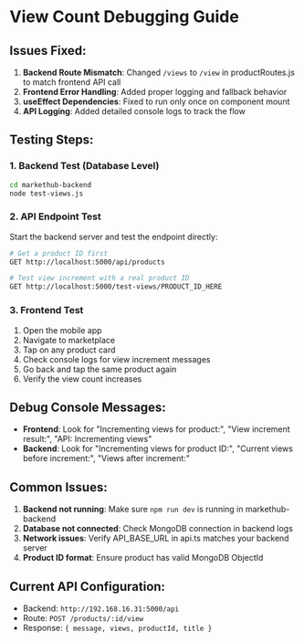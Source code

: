 # View Count Debugging Guide

## Issues Fixed:
1. **Backend Route Mismatch**: Changed `/views` to `/view` in productRoutes.js to match frontend API call
2. **Frontend Error Handling**: Added proper logging and fallback behavior
3. **useEffect Dependencies**: Fixed to run only once on component mount
4. **API Logging**: Added detailed console logs to track the flow

## Testing Steps:

### 1. Backend Test (Database Level)
```bash
cd markethub-backend
node test-views.js
```

### 2. API Endpoint Test
Start the backend server and test the endpoint directly:
```bash
# Get a product ID first
GET http://localhost:5000/api/products

# Test view increment with a real product ID
GET http://localhost:5000/test-views/PRODUCT_ID_HERE
```

### 3. Frontend Test
1. Open the mobile app
2. Navigate to marketplace
3. Tap on any product card
4. Check console logs for view increment messages
5. Go back and tap the same product again
6. Verify the view count increases

## Debug Console Messages:
- **Frontend**: Look for "Incrementing views for product:", "View increment result:", "API: Incrementing views"
- **Backend**: Look for "Incrementing views for product ID:", "Current views before increment:", "Views after increment:"

## Common Issues:
1. **Backend not running**: Make sure `npm run dev` is running in markethub-backend
2. **Database not connected**: Check MongoDB connection in backend logs
3. **Network issues**: Verify API_BASE_URL in api.ts matches your backend server
4. **Product ID format**: Ensure product has valid MongoDB ObjectId

## Current API Configuration:
- Backend: `http://192.168.16.31:5000/api`
- Route: `POST /products/:id/view`
- Response: `{ message, views, productId, title }`